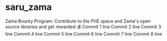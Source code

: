 # saru_zama
Zama Bounty Program: Contribute to the FHE space and Zama's open source libraries and get rewarded 💰
Commit 1 line
Commit 2 line
Commit 3 line
Commit 4 line
Commit 5 line
Commit 6 line
Commit 7 line
Commit 8 line
